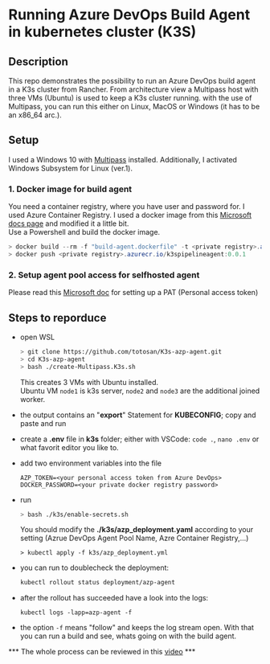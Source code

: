 # Running Azure DevOps Build Agent in kubernetes cluster (K3S)

## Description ##
This repo demonstrates the possibility to run an Azure DevOps build agent in a K3s cluster from Rancher.
From architecture view a Multipass host with three VMs (Ubuntu) is used to keep a K3s cluster running. with the use of Multipass, you can run this either on Linux, MacOS or Windows (it has to be an x86_64 arc.).

## Setup ##
I used a Windows 10 with [Multipass](https://multipass.run) installed.
Additionally, I activated Windows Subsystem for Linux (ver.1).
### 1. Docker image for build agent ###
You need a container registry, where you have user and password for. I used Azure Container Registry.
I used a docker image from this [Microsoft docs page](https://docs.microsoft.com/en-us/azure/devops/pipelines/agents/docker?view=azure-devops#linux) and modified it a little bit.   
Use a Powershell and build the docker image. 
```powershell
> docker build --rm -f "build-agent.dockerfile" -t <private registry>.azurecr.io/k3spipelineagent:0.0.1 "."
> docker push <private registry>.azurecr.io/k3spipelineagent:0.0.1
```
### 2. Setup agent pool access for selfhosted agent ###

Please read this [Microsoft doc](https://docs.microsoft.com/en-us/azure/devops/pipelines/agents/v2-linux?view=azure-devops) for setting up a PAT (Personal access token)

## Steps to reporduce ##
- open WSL   
   ```bash
   > git clone https://github.com/totosan/K3s-azp-agent.git
   > cd K3s-azp-agent
   > bash ./create-Multipass.K3s.sh
   ```
   This creates 3 VMs with Ubuntu installed.   
   Ubuntu VM `node1` is k3s server, `node2` and `node3` are the additional joined worker.

- the output contains an "**export**" Statement for **KUBECONFIG**; copy and paste and run
- create a **.env** file in **k3s** folder; either with VSCode: `code .`, `nano .env` or what favorit editor you like to.
- add two environment variables into the file  
    ```
    AZP_TOKEN=<your personal access token from Azure DevOps>
    DOCKER_PASSWORD=<your private docker registry password>
    ```
- run
    ```bash
    > bash ./k3s/enable-secrets.sh
    ```
    You should modify the **./k3s/azp_deployment.yaml** according to your setting (Azrue DevOps Agent Pool Name, Azre Container Registry,...)
    ```
    > kubectl apply -f k3s/azp_deployment.yml
    ```
- you can run to doublecheck the deployment:
    ```bash
    kubectl rollout status deployment/azp-agent
    ```
- after the rollout has succeeded have a look into the logs:
    ```
    kubectl logs -lapp=azp-agent -f
    ```
- the option `-f` means "follow" and keeps the log stream open. With that you can run a build and see, whats going on with the build agent.

*** The whole process can be reviewed in this [video](https://youtu.be/j8xQblDK2L0) ***
